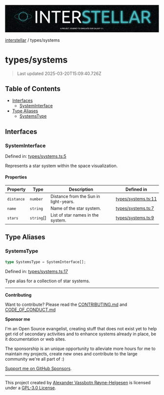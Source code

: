 <div><img alt="SPECCER logo" src="https://raw.githubusercontent.com/phun-ky/interstellar/main/public/interstellar-header.png" style="max-height:120px;"/></div>

[interstellar](../README.md) / types/systems

# types/systems

> Last updated 2025-03-20T15:09:40.726Z

## Table of Contents

- [Interfaces](#interfaces)
  - [SystemInterface](#systeminterface)
- [Type Aliases](#type-aliases)
  - [SystemsType](#systemstype)

## Interfaces

### SystemInterface

Defined in:
[types/systems.ts:5](https://github.com/phun-ky/interstellar/blob/main/src/types/systems.ts#L5)

Represents a star system within the space visualization.

#### Properties

| Property                         | Type        | Description                           | Defined in                                                                                        |
| -------------------------------- | ----------- | ------------------------------------- | ------------------------------------------------------------------------------------------------- |
| <a id="distance"></a> `distance` | `number`    | Distance from the Sun in light-years. | [types/systems.ts:11](https://github.com/phun-ky/interstellar/blob/main/src/types/systems.ts#L11) |
| <a id="name"></a> `name`         | `string`    | Name of the star system.              | [types/systems.ts:7](https://github.com/phun-ky/interstellar/blob/main/src/types/systems.ts#L7)   |
| <a id="stars"></a> `stars`       | `string`\[] | List of star names in the system.     | [types/systems.ts:9](https://github.com/phun-ky/interstellar/blob/main/src/types/systems.ts#L9)   |

## Type Aliases

### SystemsType

```ts
type SystemsType = SystemInterface[];
```

Defined in:
[types/systems.ts:17](https://github.com/phun-ky/interstellar/blob/main/src/types/systems.ts#L17)

Type alias for a collection of star systems.

---

**Contributing**

Want to contribute? Please read the
[CONTRIBUTING.md](https://github.com/phun-ky/interstellar/blob/main/CONTRIBUTING.md)
and
[CODE_OF_CONDUCT.md](https://github.com/phun-ky/interstellar/blob/main/CODE_OF_CONDUCT.md)

**Sponsor me**

I'm an Open Source evangelist, creating stuff that does not exist yet to help
get rid of secondary activities and to enhance systems already in place, be it
documentation or web sites.

The sponsorship is an unique opportunity to alleviate more hours for me to
maintain my projects, create new ones and contribute to the large community
we're all part of :)

[Support me on GitHub Sponsors](https://github.com/sponsors/phun-ky).

---

This project created by [Alexander Vassbotn Røyne-Helgesen](http://phun-ky.net)
is licensed under a
[GPL-3.0 License](https://choosealicense.com/licenses/gpl-3.0/).
